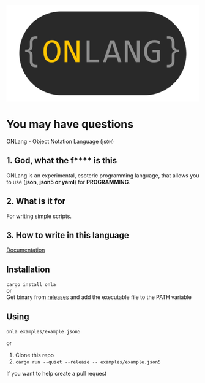 ![onlang logo](static/logos/OnLang-transparent.png)

# You may have questions

ONLang - Object Notation Language (js`ON`)

## 1. God, what the f\*\*\*\* is this

ONLang is an experimental, esoteric programming language, that allows you to use (**json, json5 or yaml**) for **PROGRAMMING**.

## 2. What is it for

For writing simple scripts.

## 3. How to write in this language

[Documentation](doc/main.md)

## Installation

`cargo install onla`  
or  
Get binary from [releases](https://github.com/artegoser/ONLang/releases) and add the executable file to the PATH variable

## Using

`onla examples/example.json5`

or

1. Clone this repo
2. `cargo run --quiet --release -- examples/example.json5`

If you want to help create a pull request
